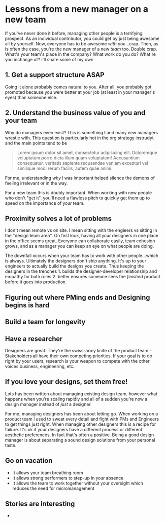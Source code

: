 # Lessons from a new manager on a new team

If you've never done it before, managing other people is a terrifying prospect. As an individual contributor, you could get by just being awesome all by yourself. Now, everyone has to be awesome _with_ you...crap. Then, as is often the case, you're the new manager of a new _team_ too. Double crap. What's your team's place in the company? What work do you do? What're you inchange of? I'll share some of my own

## 1. Get a support structure ASAP

Going it alone probably comes natural to you. After all, you probably got promoted because you were better at your job (at least in your manager's eyes) than someone else.

## 2. Understand the business value of you and your team

Why do managers even exist? This is something I and many new managers wrestle with. This question is particularly hot in the org strategy instrudyt and the main points tend to be

> Lorem ipsum dolor sit amet, consectetur adipisicing elit. Doloremque voluptatum porro dicta illum quam voluptatem! Accusantium consequatur, veritatis sapiente recusandae veniam excepturi vel similique modi rerum facilis, autem quae animi.

For me, understanding _why_ I was important helped silence the demons of feeling irrelevant or in the way.

For a new team this is doubly important. When working with new people who don't "get it", you'll need a flawless pitch to quickly get them up to speed on the importance of your team.

## Proximity solves a lot of problems

I don't mean remote vs on site. I mean sitting with the engieers vs sitting in the "design team area". On first look, having all your designers in one place in the office seems great. Everyone can collaborate easily, team cohesion grows, and as a manager you can keep an eye on what people are doing.

The downfall occurs when your team has to work with other people...which is always. Ultimately the designers don't ship anything. It's up to your engineers to actually build the designs you create. Thus keeping the designers in the trenches 1. builds the designer-developer relationship and empathy for both roles 2. better ensures someone sees the _finished_ product before it goes into production.

## Figuring out where PMing ends and Designing begins is hard

## Build a team for longevity

## Have a researcher

Designers are great. They're the swiss-army knife of the product team -
Stakeholders all have their own competing priorities. If your goal is to do right by your users, research is your weapon to compete with the other voices business, engineering, etc.

## If you love your designs, set them free!

Lots has been written about managing existing design team, however what happens when you're scaling rapidly and all of a sudden you're now a design manager instead of _just_ a designer.

For me, managing designers has been about letting go. When working on a product team I used to sweat every detail and fight with PMs and Engineers to get things just right. When managing other designers this is a recipe for failure. It's ok if your designers have a different process or different aesthetic preferences. In fact that's often a positive. Being a good design manager is about separating a sound design solutions from your personal taste.

## Go on vacation

- It allows your team breathing room
- It allows strong performers to step-up in your absence
- It allows the team to work together without your oversight which reduces the need for micromanagement

## Stories are interesting

-
